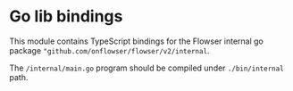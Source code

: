 # Go lib bindings

This module contains TypeScript bindings for the Flowser internal go package `"github.com/onflowser/flowser/v2/internal`.

The `/internal/main.go` program should be compiled under `./bin/internal` path.
